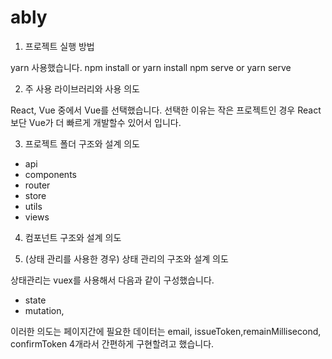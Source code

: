 # ably

1. 프로젝트 실행 방법

yarn 사용했습니다.
npm install or yarn install
npm serve or yarn serve

2. 주 사용 라이브러리와 사용 의도

React, Vue 중에서 Vue를 선택했습니다.
선택한 이유는 작은 프로젝트인 경우 React 보단 Vue가 더 빠르게 개발할수 있어서 입니다.

3. 프로젝트 폴더 구조와 설계 의도

- api
- components
- router
- store
- utils
- views

4. 컴포넌트 구조와 설계 의도

5. (상태 관리를 사용한 경우) 상태 관리의 구조와 설계 의도

상태관리는 vuex를 사용해서 다음과 같이 구성했습니다.

- state
- mutation,

이러한 의도는 페이지간에 필요한 데이터는 email, issueToken,remainMillisecond, confirmToken 4개라서 간편하게 구현할려고 했습니다.
